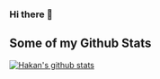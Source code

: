 ### Hi there 👋

## Some of my Github Stats
[![Hakan's github stats](https://github-readme-stats.vercel.app/api?username=hakky54&show_icons=true)](https://github.com/anuraghazra/github-readme-stats)

<!--
**Hakky54/Hakky54** is a ✨ _special_ ✨ repository because its `README.md` (this file) appears on your GitHub profile.

Here are some ideas to get you started:

- 🔭 I’m currently working on ...
- 🌱 I’m currently learning ...
- 👯 I’m looking to collaborate on ...
- 🤔 I’m looking for help with ...
- 💬 Ask me about ...
- 📫 How to reach me: ...
- 😄 Pronouns: ...
- ⚡ Fun fact: ...
-->
